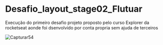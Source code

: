 # Desafio_layout_stage02_Flutuar

Execução do primeiro desafio projeto proposto pelo curso Explorer da rocketseat
aonde foi dsenvolvido por conta propria sem ajuda de terceiros

![Capturar54](https://github.com/vitorsouzaJ/Desafio_layout_stage02_Flutuar/assets/63322105/766073db-922b-49d4-8f73-2ac9b718311e)
